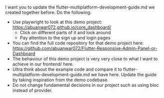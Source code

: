 I want you to update the flutter-multiplatform-development-guide.md we created together before. Do the following:

* Use playwright to look at this demo project: https://abuanwar072.github.io/core_dashboard/
  * Click on different parts of it and look around
  * Pay attention to the sign up and login pages
* You can find the full code repository for that demo project here: https://github.com/abuanwar072/Flutter-Responsive-Admin-Panel-or-Dashboard 
* The behaviour of this demo project is very very close to what I want to achieve in our frontend/ here.
* Ultra think about the example code and compare it to flutter-multiplatform-development-guide.md we have here. Update the guide by taking inspiration from the demo codebase.
* Do not change fundamental decisions in our project such as using bloc instead of provider.
